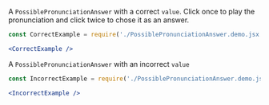 A `PossiblePronunciationAnswer` with a correct `value`. Click once to play the pronunciation and
click twice to chose it as an answer.
```jsx
const CorrectExample = require('./PossiblePronunciationAnswer.demo.jsx').CorrectExample;

<CorrectExample />
```

A `PossiblePronunciationAnswer` with an incorrect `value`
```jsx
const IncorrectExample = require('./PossiblePronunciationAnswer.demo.jsx').IncorrectExample;

<IncorrectExample />
```